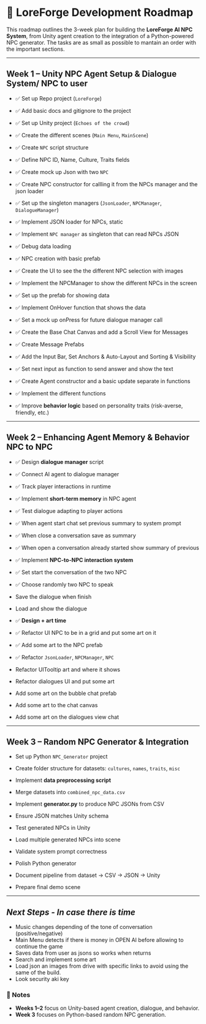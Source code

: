 # 📅 LoreForge Development Roadmap

This roadmap outlines the 3-week plan for building the **LoreForge AI NPC System**, from Unity agent creation to the integration of a Python-powered NPC generator. The tasks are as small as possible to mantain an order with the important sections.

---

## **Week 1 – Unity NPC Agent Setup & Dialogue System/ NPC to user**

- ✅ Set up Repo project (`LoreForge`)  
- ✅ Add basic docs and gitignore to the project  
- ✅ Set up Unity project (`Echoes of the crowd`)  
- ✅ Create the different scenes (`Main Menu`, `MainScene`) 

- ✅ Create `NPC` script structure  
- ✅ Define NPC ID, Name, Culture, Traits fields  
- ✅ Create mock up Json with two `NPC`
- ✅ Create NPC constructor for callling it from the NPCs manager and the json loader

- ✅ Set up the singleton managers (`JsonLoader`, `NPCManager`, `DialogueManager`)
- ✅ Implement JSON loader for NPCs, static
- ✅ Implement `NPC manager` as singleton that can read NPCs JSON  
- ✅ Debug data loading  

- ✅ NPC creation with basic prefab
- ✅ Create the UI to see the the different NPC selection with images
- ✅ Implement the NPCManager to show the different NPCs in the screen
- ✅ Set up the prefab for showing data
- ✅ Implement OnHover function that shows the data
- ✅ Set a mock up onPress for future dialogue manager call

- ✅ Create the Base Chat Canvas and add a Scroll View for Messages
- ✅ Create Message Prefabs
- ✅ Add the Input Bar, Set Anchors & Auto-Layout and Sorting & Visibility

- ✅ Set next input as function to send answer and show the text
- ✅ Create Agent constructor and a basic update separate in functions
- ✅ Implement the different functions
- ✅ Improve **behavior logic** based on personality traits (risk-averse, friendly, etc.)  


---

## **Week 2 – Enhancing Agent Memory & Behavior NPC to NPC**

- ✅ Design **dialogue manager** script  
- ✅ Connect AI agent to dialogue manager 
- ✅ Track player interactions in runtime 
- ✅ Implement **short-term memory** in NPC agent  
- ✅ Test dialogue adapting to player actions 

- ✅ When agent start chat set previous summary to system prompt
- ✅ When close a conversation save as summary
- ✅ When open a conversation already started show summary of previous

- ✅ Implement **NPC-to-NPC interaction system**  
- ✅ Set start the conversation of the two NPC
- ✅ Choose randomly two NPC to speak
- Save the dialogue when finish
- Load and show the dialogue

- ✅ **Design + art time**
- ✅ Refactor UI NPC to be in a grid and put some art on it
- ✅ Add some art to the NPC prefab
- ✅ Refactor `JsonLoader`, `NPCManager`, `NPC`
- Refactor UITooltip art and where it shows

- Refactor dialogues UI and put some art
- Add some art on the bubble chat prefab
- Add some art to the chat canvas
- Add some art on the dialogues view chat


---

## **Week 3 – Random NPC Generator & Integration**

- Set up Python `NPC_Generator` project  
- Create folder structure for datasets: `cultures`, `names`, `traits`, `misc`  

- Implement **data preprocessing script**  
- Merge datasets into `combined_npc_data.csv`  

- Implement **generator.py** to produce NPC JSONs from CSV  
- Ensure JSON matches Unity schema  

- Test generated NPCs in Unity  
- Load multiple generated NPCs into scene  
- Validate system prompt correctness  

- Polish Python generator  
- Document pipeline from dataset → CSV → JSON → Unity  
- Prepare final demo scene  

---

## *Next Steps - In case there is time*

- Music changes depending of the tone of conversation (positive/negative)
- Main Menu detects if there is money in OPEN AI before allowing to continue the game
- Saves data from user as jsons so works when returns
- Search and implement some art
- Load json an images from drive with specific links to avoid using the same of the build.
- Look security aki key

### 📝 Notes
- **Weeks 1–2** focus on Unity-based agent creation, dialogue, and behavior.
- **Week 3** focuses on Python-based random NPC generation.